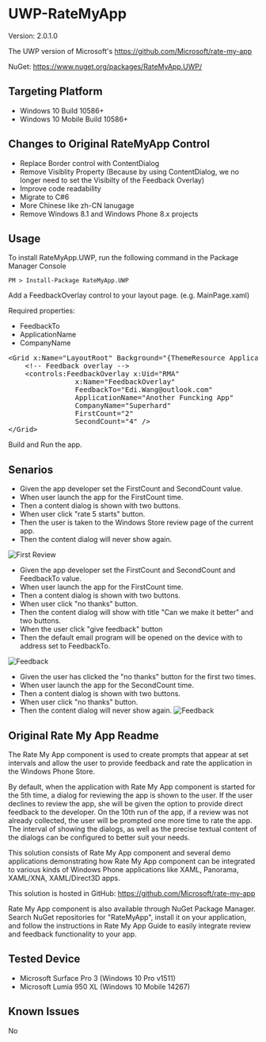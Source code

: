 # UWP-RateMyApp

Version: 2.0.1.0

The UWP version of Microsoft's https://github.com/Microsoft/rate-my-app

NuGet: https://www.nuget.org/packages/RateMyApp.UWP/

Targeting Platform
------------
- Windows 10 Build 10586+
- Windows 10 Mobile Build 10586+

Changes to Original RateMyApp Control
------------
- Replace Border control with ContentDialog
- Remove Visiblity Property (Because by using ContentDialog, we no longer need to set the Visibilty of the Feedback Overlay)
- Improve code readability
- Migrate to C#6
- More Chinese like zh-CN lanugage
- Remove Windows 8.1 and Windows Phone 8.x projects

Usage
-----------

To install RateMyApp.UWP, run the following command in the Package Manager Console

`
PM > Install-Package RateMyApp.UWP
`

Add a FeedbackOverlay control to your layout page. (e.g. MainPage.xaml)

Required properties:

- FeedbackTo
- ApplicationName
- CompanyName

<pre>
&lt;Grid x:Name=&quot;LayoutRoot&quot; Background=&quot;{ThemeResource ApplicationPageBackgroundThemeBrush}&quot;&gt;
    &lt;!-- Feedback overlay --&gt;
    &lt;controls:FeedbackOverlay x:Uid=&quot;RMA&quot; 
                x:Name=&quot;FeedbackOverlay&quot;
                FeedbackTo=&quot;Edi.Wang@outlook.com&quot;
                ApplicationName=&quot;Another Funcking App&quot;
                CompanyName=&quot;Superhard&quot;
                FirstCount=&quot;2&quot;
                SecondCount=&quot;4&quot; /&gt;
&lt;/Grid&gt;
</pre>

Build and Run the app.

Senarios
-----------
- Given the app developer set the FirstCount and SecondCount value.
- When user launch the app for the FirstCount time.
- Then a content dialog is shown with two buttons.
- When user click "rate 5 starts" button.
- Then the user is taken to the Windows Store review page of the current app.
- Then the content dialog will never show again.

![First Review](https://raw.githubusercontent.com/EdiWang/UWP-RateMyApp/master/screenshots/screenshot2.png)

- Given the app developer set the FirstCount and SecondCount and FeedbackTo value.
- When user launch the app for the FirstCount time.
- Then a content dialog is shown with two buttons.
- When user click "no thanks" button.
- Then the content dialog will show with title "Can we make it better" and two buttons.
- When the user click "give feedback" button
- Then the default email program will be opened on the device with to address set to FeedbackTo.

![Feedback](https://raw.githubusercontent.com/EdiWang/UWP-RateMyApp/master/screenshots/screenshot1.png)

- Given the user has clicked the "no thanks" button for the first two times.
- When user launch the app for the SecondCount time.
- Then a content dialog is shown with two buttons.
- When user click "no thanks" button.
- Then the content dialog will never show again.
![Feedback](https://raw.githubusercontent.com/EdiWang/UWP-RateMyApp/master/screenshots/screenshot3.png)

Original Rate My App Readme
------------

The Rate My App component is used to create prompts that appear at set intervals
and allow the user to provide feedback and rate the application in the Windows
Phone Store.

By default, when the application with Rate My App component is started for the
5th time, a dialog for reviewing the app is shown to the user. If the user
declines to review the app, she will be given the option to provide direct
feedback to the developer. On the 10th run of the app, if a review was not
already collected, the user will be prompted one more time to rate the app. The
interval of showing the dialogs, as well as the precise textual content of the
dialogs can be configured to better suit your needs.

This solution consists of Rate My App component and several demo applications
demonstrating how Rate My App component can be integrated to various kinds of
Windows Phone applications like XAML, Panorama, XAML/XNA, XAML/Direct3D apps.

This solution is hosted in GitHub:
https://github.com/Microsoft/rate-my-app

Rate My App component is also available through NuGet Package Manager. Search
NuGet repositories for "RateMyApp", install it on your application, and follow
the instructions in Rate My App Guide to easily integrate review and feedback
functionality to your app. 

Tested Device
------------
- Microsoft Surface Pro 3 (Windows 10 Pro v1511)
- Microsoft Lumia 950 XL (Windows 10 Mobile 14267)

Known Issues
------------
No